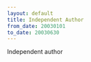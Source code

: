 ```yaml
---
layout: default
title: Independent Author
from_date: 20030101
to_date: 20030630
---
```

Independent author